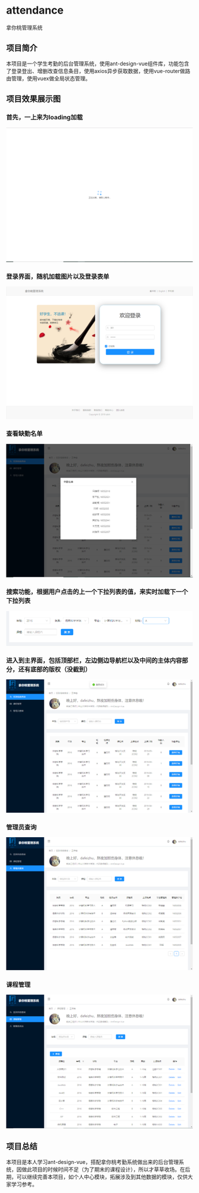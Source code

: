 # attendance
拿你桃管理系统
## 项目简介
本项目是一个学生考勤的后台管理系统，使用ant-design-vue组件库，功能包含了登录登出、增删改查信息条目，使用axios异步获取数据，使用vue-router做路由管理，使用vuex做全局状态管理。
## 项目效果展示图
### 首先，一上来为loading加载
![](https://github.com/dafeizhu/attendance/blob/master/imgs/加载loading.PNG)
<br>
### 登录界面，随机加载图片以及登录表单
![](https://github.com/dafeizhu/attendance/blob/master/imgs/%E7%99%BB%E9%99%86%E7%95%8C%E9%9D%A2.PNG)
<br>
### 查看缺勤名单
![](https://github.com/dafeizhu/attendance/blob/master/imgs/查看缺勤名单.PNG)
<br>
### 搜索功能，根据用户点击的上一个下拉列表的值，来实时加载下一个下拉列表
![](https://github.com/dafeizhu/attendance/blob/master/imgs/search.PNG)
<br>
### 进入到主界面，包括顶部栏，左边侧边导航栏以及中间的主体内容部分，还有底部的版权（没截到）
![](https://github.com/dafeizhu/attendance/blob/master/imgs/主界面.PNG)
<br>
### 管理员查询
![](https://github.com/dafeizhu/attendance/blob/master/imgs/管理员查询.PNG)
<br>
### 课程管理
![](https://github.com/dafeizhu/attendance/blob/master/imgs/课程管理.PNG)
<br>
## 项目总结
本项目是本人学习ant-design-vue，搭配拿你桃考勤系统做出来的后台管理系统，因做此项目的时候时间不足（为了期末的课程设计），所以才草草收场。在后期，可以继续完善本项目，如个人中心模块，拓展涉及到其他数据的模块，仅供大家学习参考。
